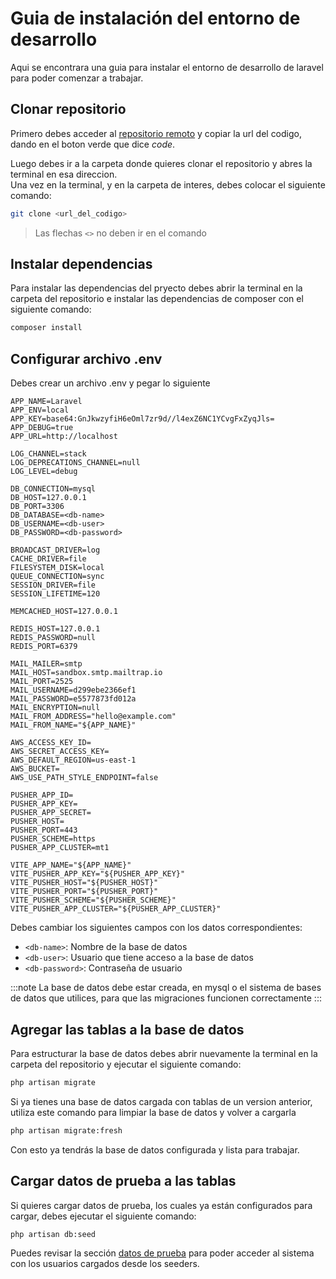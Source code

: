 # Guia de instalación del entorno de desarrollo

Aqui se encontrara una guia para instalar el entorno de desarrollo de laravel para poder comenzar a trabajar.

## Clonar repositorio
Primero debes acceder al [repositorio remoto](https://github.com/Lauty128/ProveeMed-laravel) y copiar la url del codigo, dando en el boton verde que dice *code*.

Luego debes ir a la carpeta donde quieres clonar el repositorio y abres la terminal en esa direccion.   
Una vez en la terminal, y en la carpeta de interes, debes colocar el siguiente comando:
```bash
git clone <url_del_codigo>
```
> Las flechas `<>` no deben ir en el comando


## Instalar dependencias
Para instalar las dependencias del pryecto debes abrir la terminal en la carpeta del repositorio e instalar las dependencias de composer con el siguiente comando:
```bash
composer install
```

## Configurar archivo .env
Debes crear un archivo .env y pegar lo siguiente
```
APP_NAME=Laravel
APP_ENV=local
APP_KEY=base64:GnJkwzyfiH6eOml7zr9d//l4exZ6NC1YCvgFxZyqJls=
APP_DEBUG=true
APP_URL=http://localhost

LOG_CHANNEL=stack
LOG_DEPRECATIONS_CHANNEL=null
LOG_LEVEL=debug

DB_CONNECTION=mysql
DB_HOST=127.0.0.1
DB_PORT=3306
DB_DATABASE=<db-name>
DB_USERNAME=<db-user>
DB_PASSWORD=<db-password>

BROADCAST_DRIVER=log
CACHE_DRIVER=file
FILESYSTEM_DISK=local
QUEUE_CONNECTION=sync
SESSION_DRIVER=file
SESSION_LIFETIME=120

MEMCACHED_HOST=127.0.0.1

REDIS_HOST=127.0.0.1
REDIS_PASSWORD=null
REDIS_PORT=6379

MAIL_MAILER=smtp
MAIL_HOST=sandbox.smtp.mailtrap.io
MAIL_PORT=2525
MAIL_USERNAME=d299ebe2366ef1
MAIL_PASSWORD=e5577873fd012a
MAIL_ENCRYPTION=null
MAIL_FROM_ADDRESS="hello@example.com"
MAIL_FROM_NAME="${APP_NAME}"

AWS_ACCESS_KEY_ID=
AWS_SECRET_ACCESS_KEY=
AWS_DEFAULT_REGION=us-east-1
AWS_BUCKET=
AWS_USE_PATH_STYLE_ENDPOINT=false

PUSHER_APP_ID=
PUSHER_APP_KEY=
PUSHER_APP_SECRET=
PUSHER_HOST=
PUSHER_PORT=443
PUSHER_SCHEME=https
PUSHER_APP_CLUSTER=mt1

VITE_APP_NAME="${APP_NAME}"
VITE_PUSHER_APP_KEY="${PUSHER_APP_KEY}"
VITE_PUSHER_HOST="${PUSHER_HOST}"
VITE_PUSHER_PORT="${PUSHER_PORT}"
VITE_PUSHER_SCHEME="${PUSHER_SCHEME}"
VITE_PUSHER_APP_CLUSTER="${PUSHER_APP_CLUSTER}"
```
Debes cambiar los siguientes campos con los datos correspondientes:
* `<db-name>`: Nombre de la base de datos
* `<db-user>`: Usuario que tiene acceso a la base de datos
* `<db-password>`: Contraseña de usuario

:::note
La base de datos debe estar creada, en mysql o el sistema de bases de datos que utilices, para que las migraciones funcionen correctamente
:::

## Agregar las tablas a la base de datos
Para estructurar la base de datos debes abrir nuevamente la terminal en la carpeta del repositorio y ejecutar el siguiente comando:
```bash
php artisan migrate
```

Si ya tienes una base de datos cargada con tablas de un version anterior, utiliza este comando para limpiar la base de datos y volver a cargarla

```bash
php artisan migrate:fresh
```

Con esto ya tendrás la base de datos configurada y lista para trabajar.   

## Cargar datos de prueba a las tablas

Si quieres cargar datos de prueba, los cuales ya están configurados para cargar, debes ejecutar el siguiente comando:
```bash
php artisan db:seed
```

Puedes revisar la sección [datos de prueba](/docs/datos-de-prueba) para poder acceder al sistema con los usuarios cargados desde los seeders.